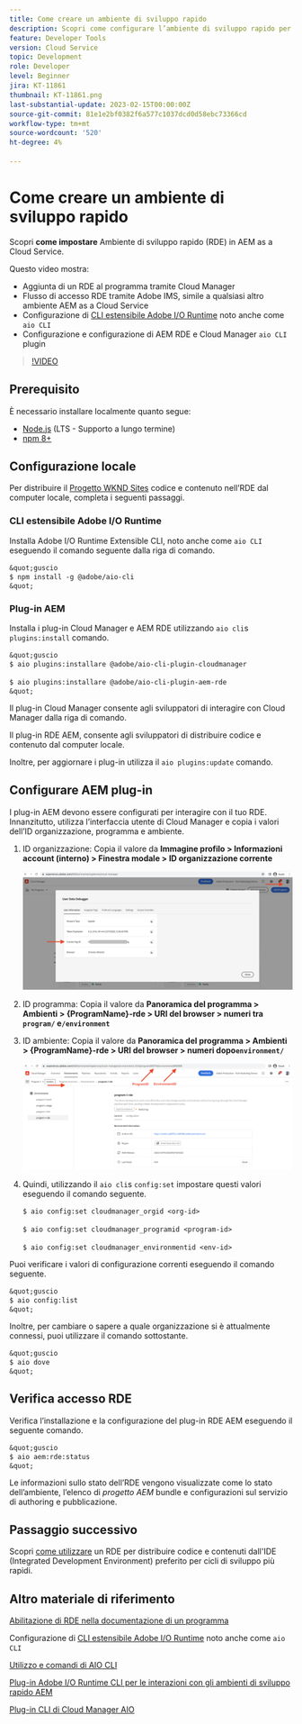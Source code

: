 ```yaml
---
title: Come creare un ambiente di sviluppo rapido
description: Scopri come configurare l’ambiente di sviluppo rapido per AEM as a Cloud Service.
feature: Developer Tools
version: Cloud Service
topic: Development
role: Developer
level: Beginner
jira: KT-11861
thumbnail: KT-11861.png
last-substantial-update: 2023-02-15T00:00:00Z
source-git-commit: 81e1e2bf0382f6a577c1037dcd0d58ebc73366cd
workflow-type: tm+mt
source-wordcount: '520'
ht-degree: 4%

---
```



# Come creare un ambiente di sviluppo rapido

Scopri **come impostare** Ambiente di sviluppo rapido (RDE) in AEM as a Cloud Service.

Questo video mostra:

- Aggiunta di un RDE al programma tramite Cloud Manager
- Flusso di accesso RDE tramite Adobe IMS, simile a qualsiasi altro ambiente AEM as a Cloud Service
- Configurazione di [CLI estensibile Adobe I/O Runtime](https://developer.adobe.com/runtime/docs/guides/tools/cli_install/) noto anche come `aio CLI`
- Configurazione e configurazione di AEM RDE e Cloud Manager `aio CLI` plugin

>[!VIDEO](https://video.tv.adobe.com/v/3415490/?quality=12&learn=on)

## Prerequisito

È necessario installare localmente quanto segue:

- [Node.js](https://nodejs.org/it/) (LTS - Supporto a lungo termine)
- [npm 8+](https://docs.npmjs.com/)

## Configurazione locale

Per distribuire il [Progetto WKND Sites](https://github.com/adobe/aem-guides-wknd#aem-wknd-sites-project) codice e contenuto nell’RDE dal computer locale, completa i seguenti passaggi.

### CLI estensibile Adobe I/O Runtime

Installa Adobe I/O Runtime Extensible CLI, noto anche come `aio CLI` eseguendo il comando seguente dalla riga di comando.

    &quot;guscio
    $ npm install -g @adobe/aio-cli
    &quot;

### Plug-in AEM

Installa i plug-in Cloud Manager e AEM RDE utilizzando `aio cli`s `plugins:install` comando.

    &quot;guscio
    $ aio plugins:installare @adobe/aio-cli-plugin-cloudmanager
    
    $ aio plugins:installare @adobe/aio-cli-plugin-aem-rde
    &quot;

Il plug-in Cloud Manager consente agli sviluppatori di interagire con Cloud Manager dalla riga di comando.

Il plug-in RDE AEM, consente agli sviluppatori di distribuire codice e contenuto dal computer locale.

Inoltre, per aggiornare i plug-in utilizza il `aio plugins:update` comando.

## Configurare AEM plug-in

I plug-in AEM devono essere configurati per interagire con il tuo RDE. Innanzitutto, utilizza l’interfaccia utente di Cloud Manager e copia i valori dell’ID organizzazione, programma e ambiente.

1. ID organizzazione: Copia il valore da **Immagine profilo > Informazioni account (interno) > Finestra modale > ID organizzazione corrente**

   ![ID organizzazione](./assets/Org-ID.png)

1. ID programma: Copia il valore da **Panoramica del programma > Ambienti > {ProgramName}-rde > URI del browser > numeri tra `program/` e`/environment`**

1. ID ambiente: Copia il valore da **Panoramica del programma > Ambienti > {ProgramName}-rde > URI del browser > numeri dopo`environment/`**

   ![ID programma e ambiente](./assets/Program-Environment-Id.png)

1. Quindi, utilizzando il `aio cli`s `config:set` impostare questi valori eseguendo il comando seguente.

   ```shell
   $ aio config:set cloudmanager_orgid <org-id>
   
   $ aio config:set cloudmanager_programid <program-id>
   
   $ aio config:set cloudmanager_environmentid <env-id>
   ```

Puoi verificare i valori di configurazione correnti eseguendo il comando seguente.

    &quot;guscio
    $ aio config:list
    &quot;

Inoltre, per cambiare o sapere a quale organizzazione si è attualmente connessi, puoi utilizzare il comando sottostante.

    &quot;guscio
    $ aio dove
    &quot;

## Verifica accesso RDE

Verifica l’installazione e la configurazione del plug-in RDE AEM eseguendo il seguente comando.

    &quot;guscio
    $ aio aem:rde:status
    &quot;

Le informazioni sullo stato dell’RDE vengono visualizzate come lo stato dell’ambiente, l’elenco di _progetto AEM_ bundle e configurazioni sul servizio di authoring e pubblicazione.

## Passaggio successivo

Scopri [come utilizzare](./how-to-use.md) un RDE per distribuire codice e contenuti dall&#39;IDE (Integrated Development Environment) preferito per cicli di sviluppo più rapidi.


## Altro materiale di riferimento

[Abilitazione di RDE nella documentazione di un programma](https://experienceleague.adobe.com/docs/experience-manager-cloud-service/content/implementing/developing/rapid-development-environments.html#enabling-rde-in-a-program)

Configurazione di [CLI estensibile Adobe I/O Runtime](https://developer.adobe.com/runtime/docs/guides/tools/cli_install/) noto anche come `aio CLI`

[Utilizzo e comandi di AIO CLI](https://github.com/adobe/aio-cli#usage)

[Plug-in Adobe I/O Runtime CLI per le interazioni con gli ambienti di sviluppo rapido AEM](https://github.com/adobe/aio-cli-plugin-aem-rde#aio-cli-plugin-aem-rde)

[Plug-in CLI di Cloud Manager AIO](https://github.com/adobe/aio-cli-plugin-cloudmanager)
